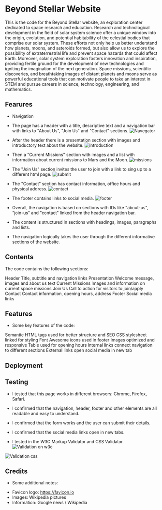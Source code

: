 # Beyond Stellar Website

This is the code for the Beyond Stellar website, an exploration center dedicated to space research and education.
Research and technological development in the field of solar system science offer a unique window into the origin, evolution, and potential habitability of the celestial bodies that comprise our solar system. These efforts not only help us better understand how planets, moons, and asteroids formed, but also allow us to explore the possibility of extraterrestrial life and prevent space hazards that could affect Earth.
Moreover, solar system exploration fosters innovation and inspiration, providing fertile ground for the development of new technologies and igniting the imagination of the next generation. Space missions, scientific discoveries, and breathtaking images of distant planets and moons serve as powerful educational tools that can motivate people to take an interest in STEM and pursue careers in science, technology, engineering, and mathematics.

## Fearures

+ Navigation

* The page has a header with a title, descriptive text and a navigation bar with links to "About Us", "Join Us" and "Contact" sections.
![Navegator](https://github.com/Javi333afg/Beyond-Stellar/assets/159150793/2fb6eed0-c3f2-4668-b095-3520c123d886)


* After the header there is a presentation section with images and introductory text about the website.
![introduction](https://github.com/Javi333afg/Beyond-Stellar/assets/159150793/aa274f90-dfdb-4430-8104-66713dbf1108)


* Then a "Current Missions" section with images and a list with information about current missions to Mars and the Moon.
  ![missions](https://github.com/Javi333afg/Beyond-Stellar/assets/159150793/639c3e36-84eb-435b-8ae4-a25437c980df)


* The "Join Us" section invites the user to join with a link to sing up to a different html page.
![submit](https://github.com/Javi333afg/Beyond-Stellar/assets/159150793/79a48a83-d6da-4fea-ab80-70a8c0e66b9e)


* The "Contact" section has contact information, office hours and physical address.
![contact](https://github.com/Javi333afg/Beyond-Stellar/assets/159150793/7cefcf49-f998-4921-b7b0-12ead784c622)


* The footer contains links to social media.
  ![footer](https://github.com/Javi333afg/Beyond-Stellar/assets/159150793/43bb4d3f-d329-41bf-b497-6e1dc0829538)


* Overall, the navigation is based on sections with IDs like "about-us", "join-us" and "contact" linked from the header navigation bar.

* The content is structured in sections with headings, images, paragraphs and lists.

* The navigation logically takes the user through the different informative sections of the website.



## Contents
The code contains the following sections:

Header
Title, subtitle and navigation links
Presentation
Welcome message, images and about us text
Current Missions
Images and information on current space missions
Join Us
Call to action for visitors to join/apply
Contact
Contact information, opening hours, address
Footer
Social media links

## Features

* Some key features of the code:

Semantic HTML tags used for better structure and SEO
CSS stylesheet linked for styling
Font Awesome icons used in footer
Images optimized and responsive
Table used for opening hours
Internal links connect navigation to different sections
External links open social media in new tab

## Deployment

## Testing

* I tested that this page works in different browsers: Chrome, Firefox, Safari.

* I confirmed that the navigation, header, footer and other elements are all readable and easy to understand.

* I confirmed that the form works and the user can submit their details.

* I confirmed that the social media links open in new tabs.

* I tested in the W3C Markup Validator and CSS Validator.
![Validation on w3c](https://github.com/Javi333afg/Beyond-Stellar/assets/159150793/1aaab4b8-03ba-4d06-affe-36ebe476244e)

![Validation css](https://github.com/Javi333afg/Beyond-Stellar/assets/159150793/4e02062f-0487-41f4-aaf3-b734070633d8)


## Credits
- Some additional notes:

* Favicon logo: https://favicon.io
* Images: Wikipedia pictures
* Information: Google news / Wikipedia
